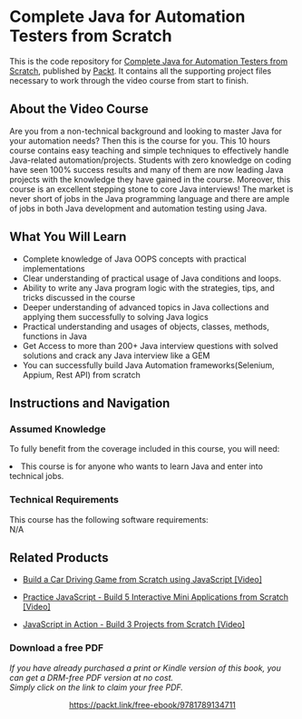 # Complete Java for Automation Testers from Scratch		
This is the code repository for [Complete Java for Automation Testers from Scratch](https://www2.packtpub.com/application-development/complete-java-automation-testers-scratch-video), published by [Packt](https://www.packtpub.com/?utm_source=github). It contains all the supporting project files necessary to work through the video course from start to finish.
## About the Video Course
Are you from a non-technical background and looking to master Java for your automation needs? Then this is the course for you. This 10 hours course contains easy teaching and simple techniques to effectively handle Java-related automation/projects. Students with zero knowledge on coding have seen 100% success results and many of them are now leading Java projects with the knowledge they have gained in the course. Moreover, this course is an excellent stepping stone to core Java interviews! The market is never short of jobs in the Java programming language and there are ample of jobs in both Java development and automation testing using Java.

<H2>What You Will Learn</H2>
<DIV class=book-info-will-learn-text>
<UL>
<LI>Complete knowledge of Java OOPS concepts with practical implementations</LI>
<LI>Clear understanding of practical usage of Java conditions and loops.</LI>
<LI>Ability to write any Java program logic with the strategies, tips, and tricks discussed in the course</LI>
<LI>Deeper understanding of advanced topics in Java collections and applying them successfully to solving Java logics</LI>
<LI>Practical understanding and usages of objects, classes, methods, functions in Java</LI>
<LI>Get Access to more than 200+ Java interview questions with solved solutions and crack any Java interview like a GEM</LI>
<LI>You can successfully build Java Automation frameworks(Selenium, Appium, Rest API) from scratch</LI>
</UL></DIV>

## Instructions and Navigation
### Assumed Knowledge
To fully benefit from the coverage included in this course, you will need:<br/>
<DIV class=book-info-will-learn-text>
<LI> This course is for anyone who wants to learn Java and enter into technical jobs.</LI> 
<DIV>

### Technical Requirements
This course has the following software requirements:<br/>
N/A

## Related Products
* [Build a Car Driving Game from Scratch using JavaScript [Video]](https://www.packtpub.com/application-development/build-car-driving-game-scratch-using-javascript-video)

* [Practice JavaScript - Build 5 Interactive Mini Applications from Scratch [Video]](https://www.packtpub.com/application-development/practice-javascript-build-5-interactive-mini-applications-scratch-video)

* [JavaScript in Action - Build 3 Projects from Scratch [Video]](https://www.packtpub.com/application-development/javascript-action-build-3-projects-scratch-video)
### Download a free PDF

 <i>If you have already purchased a print or Kindle version of this book, you can get a DRM-free PDF version at no cost.<br>Simply click on the link to claim your free PDF.</i>
<p align="center"> <a href="https://packt.link/free-ebook/9781789134711">https://packt.link/free-ebook/9781789134711 </a> </p>